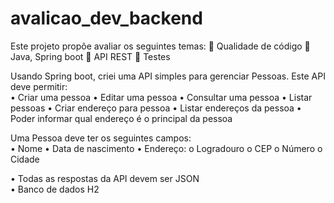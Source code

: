 # avalicao_dev_backend

Este projeto propõe avaliar os seguintes temas: 
	Qualidade de código
	Java, Spring boot
	API REST
	Testes


Usando Spring boot, criei uma API simples para gerenciar Pessoas. Este API deve permitir:  
•	Criar uma pessoa
•	Editar uma pessoa
•	Consultar uma pessoa
•	Listar pessoas
•	Criar endereço para pessoa
•	Listar endereços da pessoa
•	Poder informar qual endereço é o principal da pessoa  

Uma Pessoa deve ter os seguintes campos:  
•	Nome
•	Data de nascimento
•	Endereço:
o	Logradouro
o	CEP
o	Número
o	Cidade

•	Todas as respostas da API devem ser JSON  
•	Banco de dados H2



